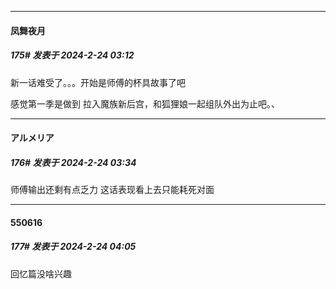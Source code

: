 ﻿
*****

####  凤舞夜月  
##### 175#       发表于 2024-2-24 03:12

新一话难受了。。。开始是师傅的杯具故事了吧

感觉第一季是做到 拉入魔族新后宫，和狐狸娘一起组队外出为止吧。、


*****

####  アルメリア  
##### 176#       发表于 2024-2-24 03:34

师傅输出还剩有点乏力 这话表现看上去只能耗死对面


*****

####  550616  
##### 177#       发表于 2024-2-24 04:05

回忆篇没啥兴趣

